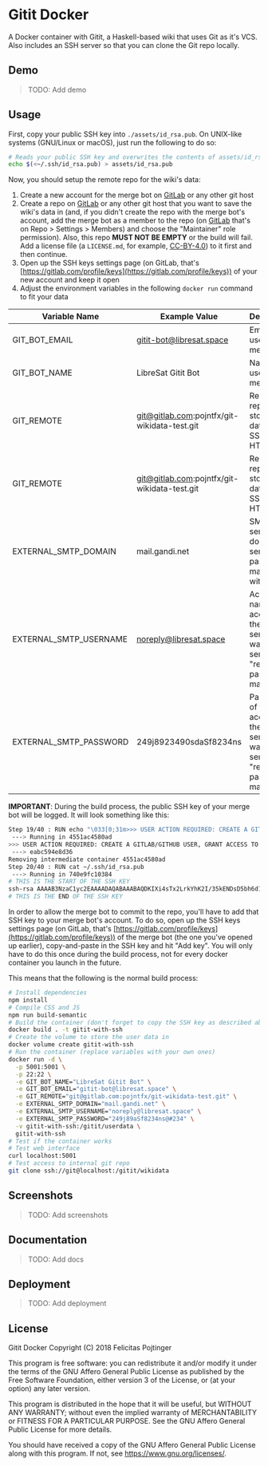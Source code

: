 # Gitit Docker

A Docker container with Gitit, a Haskell-based wiki that uses Git as it's VCS. Also includes an SSH server so that you can clone the Git repo locally.

## Demo

> TODO: Add demo

## Usage

First, copy your public SSH key into `./assets/id_rsa.pub`. On UNIX-like systems (GNU/Linux or macOS), just run the following to do so:

```bash
# Reads your public SSH key and overwrites the contents of assets/id_rsa.pub with it
echo $(<~/.ssh/id_rsa.pub) > assets/id_rsa.pub
```

Now, you should setup the remote repo for the wiki's data:

1.  Create a new account for the merge bot on [GitLab](https://gitlab.com) or any other git host
2.  Create a repo on [GitLab](https://gitlab.com) or any other git host that you want to save the wiki's data in (and, if you didn't create the repo with the merge bot's account, add the merge bot as a member to the repo (on [GitLab](https://gitlab.com) that's on Repo > Settings > Members) and choose the "Maintainer" role permission). Also, this repo **MUST NOT BE EMPTY** or the build will fail. Add a license file (a `LICENSE.md`, for example, [CC-BY-4.0](https://choosealicense.com/licenses/cc-by-4.0/)) to it first and then continue.
3.  Open up the SSH keys settings page (on GitLab, that's [https://gitlab.com/profile/keys](https://gitlab.com/profile/keys)) of your new account and keep it open
4.  Adjust the environment variables in the following `docker run` command to fit your data

| Variable Name          | Example Value                                | Description                                                                                     |
| ---------------------- | -------------------------------------------- | ----------------------------------------------------------------------------------------------- |
| GIT_BOT_EMAIL          | gitit-bot@libresat.space                     | Email to use for the merge bot                                                                  |
| GIT_BOT_NAME           | LibreSat Gitit Bot                           | Name to use for the merge bot                                                                   |
| GIT_REMOTE             | git@gitlab.com:pojntfx/git-wikidata-test.git | Remote git repo to store the data in (use SSH, not HTTPS)                                       |
| GIT_REMOTE             | git@gitlab.com:pojntfx/git-wikidata-test.git | Remote git repo to store the data in (use SSH, not HTTPS)                                       |
| EXTERNAL_SMTP_DOMAIN   | mail.gandi.net                               | SMTP server's domain to send "reset password" mails to with                                     |
| EXTERNAL_SMTP_USERNAME | noreply@libresat.space                       | Account name of the account on the SMTP server you want to send the "reset password" mails with |
| EXTERNAL_SMTP_PASSWORD | 249j8923490sdaSf8234ns                       | Password of the account on the SMTP server you want to send the "reset password" mails with     |

**IMPORTANT**: During the build process, the public SSH key of your merge bot will be logged. It will look something like this:

```bash
Step 19/40 : RUN echo "\033[0;31m>>> USER ACTION REQUIRED: CREATE A GITLAB/GITHUB USER, GRANT ACCESS TO WIKIDATA REPO, ADD FOLLOWING PUBLIC SSH KEY TO PROFILE <<<\033[0m"
 ---> Running in 4551ac4580ad
>>> USER ACTION REQUIRED: CREATE A GITLAB/GITHUB USER, GRANT ACCESS TO WIKIDATA REPO, ADD FOLLOWING PUBLIC SSH KEY TO PROFILE <<<
 ---> eabc594e8d36
Removing intermediate container 4551ac4580ad
Step 20/40 : RUN cat ~/.ssh/id_rsa.pub
 ---> Running in 740e9fc10384
# THIS IS THE START OF THE SSH KEY
ssh-rsa AAAAB3NzaC1yc2EAAAADAQABAAABAQDKIXi4sTx2LrkYhK2I/35kENDsD5bh6d12ycOVHsVR/LQn0hjitG6j7O/6VTvWqy/Q8sGWcHGJb9oEkuLfMZOsHTOiWQP+Y0m+L1goNGgom+GeQOZ1lciRZjm+p4VEZMH169nJmwrqb8eymFJGj7AYiW9rHM (...) qTFCsk55Yn59LOxPau/CCrA9jo14vHPDhgNbQFBl2QZHsGsGXHauwKTpdowac970HLDtR2nuSSPGr root@f639faccb8ce
# THIS IS THE END OF THE SSH KEY
```

In order to allow the merge bot to commit to the repo, you'll have to add that SSH key to your merge bot's account. To do so, open up the SSH keys settings page (on GitLab, that's [https://gitlab.com/profile/keys](https://gitlab.com/profile/keys)) of the merge bot (the one you've opened up earlier), copy-and-paste in the SSH key and hit "Add key". You will only have to do this once during the build process, not for every docker container you launch in the future.

This means that the following is the normal build process:

```bash
# Install dependencies
npm install
# Compile CSS and JS
npm run build-semantic
# Build the container (don't forget to copy the SSH key as described above)
docker build . -t gitit-with-ssh
# Create the volume to store the user data in
docker volume create gitit-with-ssh
# Run the container (replace variables with your own ones)
docker run -d \
  -p 5001:5001 \
  -p 22:22 \
  -e GIT_BOT_NAME="LibreSat Gitit Bot" \
  -e GIT_BOT_EMAIL="gitit-bot@libresat.space" \
  -e GIT_REMOTE="git@gitlab.com:pojntfx/git-wikidata-test.git" \
  -e EXTERNAL_SMTP_DOMAIN="mail.gandi.net" \
  -e EXTERNAL_SMTP_USERNAME="noreply@libresat.space" \
  -e EXTERNAL_SMTP_PASSWORD="249j89aSf8234ns@#234" \
  -v gitit-with-ssh:/gitit/userdata \
  gitit-with-ssh
# Test if the container works
# Test web interface
curl localhost:5001
# Test access to internal git repo
git clone ssh://git@localhost:/gitit/wikidata
```

## Screenshots

> TODO: Add screenshots

## Documentation

> TODO: Add docs

## Deployment

> TODO: Add deployment

## License

Gitit Docker
Copyright (C) 2018 Felicitas Pojtinger

This program is free software: you can redistribute it and/or modify it under the terms of the GNU Affero General Public License as published by the Free Software Foundation, either version 3 of the License, or (at your option) any later version.

This program is distributed in the hope that it will be useful, but WITHOUT ANY WARRANTY; without even the implied warranty of MERCHANTABILITY or FITNESS FOR A PARTICULAR PURPOSE. See the GNU Affero General Public License for more details.

You should have received a copy of the GNU Affero General Public License along with this program. If not, see <https://www.gnu.org/licenses/>.

